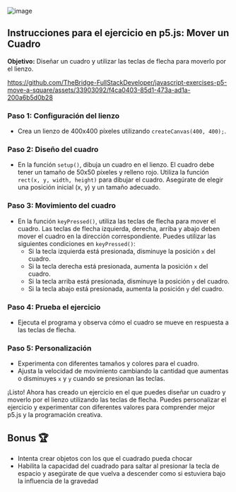 ![image](https://github.com/TheBridge-FullStackDeveloper/javascript-exercises-p5-move-a-square/assets/33903092/325ed165-e8b8-4742-b79a-1e823645a6ac)

## Instrucciones para el ejercicio en p5.js: Mover un Cuadro

**Objetivo:** Diseñar un cuadro y utilizar las teclas de flecha para moverlo por el lienzo.

https://github.com/TheBridge-FullStackDeveloper/javascript-exercises-p5-move-a-square/assets/33903092/f4ca0403-85d1-473a-ad1a-200a6b5d0b28

### Paso 1: Configuración del lienzo

- Crea un lienzo de 400x400 píxeles utilizando `createCanvas(400, 400);`.

### Paso 2: Diseño del cuadro

- En la función `setup()`, dibuja un cuadro en el lienzo. El cuadro debe tener un tamaño de 50x50 píxeles y relleno rojo. Utiliza la función `rect(x, y, width, height)` para dibujar el cuadro. Asegúrate de elegir una posición inicial (x, y) y un tamaño adecuado.

### Paso 3: Movimiento del cuadro

- En la función `keyPressed()`, utiliza las teclas de flecha para mover el cuadro. Las teclas de flecha izquierda, derecha, arriba y abajo deben mover el cuadro en la dirección correspondiente. Puedes utilizar las siguientes condiciones en `keyPressed()`:
  - Si la tecla izquierda está presionada, disminuye la posición `x` del cuadro.
  - Si la tecla derecha está presionada, aumenta la posición `x` del cuadro.
  - Si la tecla arriba está presionada, disminuye la posición `y` del cuadro.
  - Si la tecla abajo está presionada, aumenta la posición `y` del cuadro.

### Paso 4: Prueba el ejercicio

- Ejecuta el programa y observa cómo el cuadro se mueve en respuesta a las teclas de flecha.

### Paso 5: Personalización

- Experimenta con diferentes tamaños y colores para el cuadro.
- Ajusta la velocidad de movimiento cambiando la cantidad que aumentas o disminuyes `x` y `y` cuando se presionan las teclas.

¡Listo! Ahora has creado un ejercicio en el que puedes diseñar un cuadro y moverlo por el lienzo utilizando las teclas de flecha. Puedes personalizar el ejercicio y experimentar con diferentes valores para comprender mejor p5.js y la programación creativa.

## Bonus 🏆

- Intenta crear objetos con los que el cuadrado pueda chocar
- Habilita la capacidad del cuadrado para saltar al presionar la tecla de espacio y asegúrate de que vuelva a descender como si estuviera bajo la influencia de la gravedad
